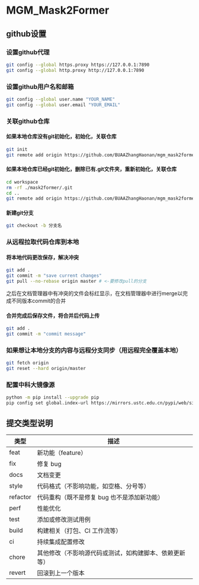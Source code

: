 # MGM_Mask2Former

## github设置

### 设置github代理

```bash
git config --global https.proxy https://127.0.0.1:7890
git config --global http.proxy http://127.0.0.1:7890
```

### 设置github用户名和邮箱

```bash
git config --global user.name "YOUR_NAME"
git config --global user.email "YOUR_EMAIL"
```

### 关联github仓库

#### 如果本地仓库没有git初始化，初始化，关联仓库

```bash
git init
git remote add origin https://github.com/BUAAZhangHaonan/mgm_mask2former.git
```

#### 如果本地仓库已经git初始化，删除已有.git文件夹，重新初始化，关联仓库

```bash
cd workspace
rm -rf ./mask2former/.git
cd ..
git remote add origin https://github.com/BUAAZhangHaonan/mgm_mask2former.git
```

#### 新建git分支

```bash
git checkout -b 分支名
```

### 从远程拉取代码仓库到本地

#### 将本地代码更改保存，解决冲突

```bash
git add .
git commit -m "save current changes"
git pull --no-rebase origin master # <-要修改pull的分支
```

之后在文档管理器中有冲突的文件会标红显示，在文档管理器中进行merge以完成不同版本commit的合并

#### 合并完成后保存文件，将合并后代码上传

```bash
git add .
git commit -m "commit message"
```

### 如果想让本地分支的内容与远程分支同步（用远程完全覆盖本地）

```bash
git fetch origin
git reset --hard origin/master
```

### 配置中科大镜像源

```bash
python -m pip install --upgrade pip
pip config set global.index-url https://mirrors.ustc.edu.cn/pypi/web/simple/
```

## 提交类型说明

| 类型     | 描述                                                   |
| -------- | ------------------------------------------------------ |
| feat     | 新功能（feature）                                      |
| fix      | 修复 bug                                               |
| docs     | 文档变更                                               |
| style    | 代码格式（不影响功能，如空格、分号等）                 |
| refactor | 代码重构（既不是修复 bug 也不是添加新功能）            |
| perf     | 性能优化                                               |
| test     | 添加或修改测试用例                                     |
| build    | 构建相关（打包、CI 工作流等）                          |
| ci       | 持续集成配置修改                                       |
| chore    | 其他修改（不影响源代码或测试，如构建脚本、依赖更新等） |
| revert   | 回滚到上一个版本                                       |